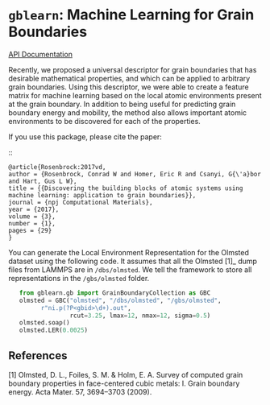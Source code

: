 # `gblearn`: Machine Learning for Grain Boundaries

[API Documentation](https://rosenbrockc.github.io/gblearn/index.html)

Recently, we proposed a universal descriptor for grain boundaries that
has desirable mathematical properties, and which can be applied to
arbitrary grain boundaries. Using this descriptor, we were able to
create a feature matrix for machine learning based on the local atomic
environments present at the grain boundary. In addition to being
useful for predicting grain boundary energy and mobility, the method
also allows important atomic environments to be discovered for each of
the properties.

If you use this package, please cite the paper:

::
   
    @article{Rosenbrock:2017vd,
    author = {Rosenbrock, Conrad W and Homer, Eric R and Csanyi, G{\'a}bor and Hart, Gus L W},
    title = {{Discovering the building blocks of atomic systems using machine learning: application to grain boundaries}},
    journal = {npj Computational Materials},
    year = {2017},
    volume = {3},
    number = {1},
    pages = {29}
    }

You can generate the Local Environment Representation for the Olmsted
dataset using the following code. It assumes that all the Olmsted
[1]_ dump files from LAMMPS are in `/dbs/olmsted`. We tell the
framework to store all representations in the `/gbs/olmsted`
folder.

```python
   from gblearn.gb import GrainBoundaryCollection as GBC
   olmsted = GBC("olmsted", "/dbs/olmsted", "/gbs/olmsted",
		 r"ni.p(?P<gbid>\d+).out",
                 rcut=3.25, lmax=12, nmax=12, sigma=0.5)
   olmsted.soap()
   olmsted.LER(0.0025)
```

## References

[1] Olmsted, D. L., Foiles, S. M. & Holm, E. A. Survey of computed grain boundary properties in face-centered cubic metals: I. Grain boundary energy. Acta Mater. 57, 3694–3703 (2009).				   